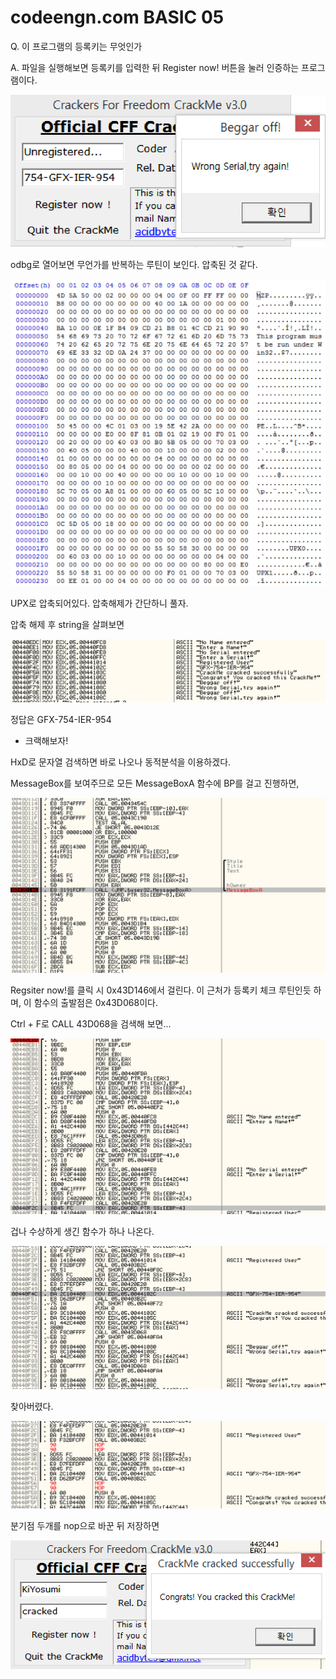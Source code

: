 # codeengn.com BASIC 05

Q. 이 프로그램의 등록키는 무엇인가 

A. 파일을 실행해보면 등록키를 입력한 뒤 Register now! 버튼을 눌러 인증하는 프로그램이다.

![](./image/05_c.png)

odbg로 열어보면 무언가를 반복하는 루틴이 보인다. 압축된 것 같다.

![](./image/05_a.png)

UPX로 압축되어있다. 압축해제가 간단하니 풀자.

압축 해제 후 string을 살펴보면 

![](./image/05_e.png)

정답은 GFX-754-IER-954

+ 크랙해보자! 

HxD로 문자열 검색하면 바로 나오나 동적분석을 이용하겠다.

MessageBox를 보여주므로 모든 MessageBoxA 함수에 BP를 걸고 진행하면,

![](./image/05_d.png)

Regsiter now!를 클릭 시 0x43D146에서 걸린다. 이 근처가 등록키 체크 루틴인듯 하며, 이 함수의 출발점은 0x43D068이다.

Ctrl + F로 CALL 43D068을 검색해 보면...

![](./image/05_f.png)

겁나 수상하게 생긴 함수가 하나 나온다. 

![](./image/05_g.png)

찾아버렸다.

![](./image/05_h.png)

분기점 두개를 nop으로 바꾼 뒤 저장하면

![](./image/05_i.png)

